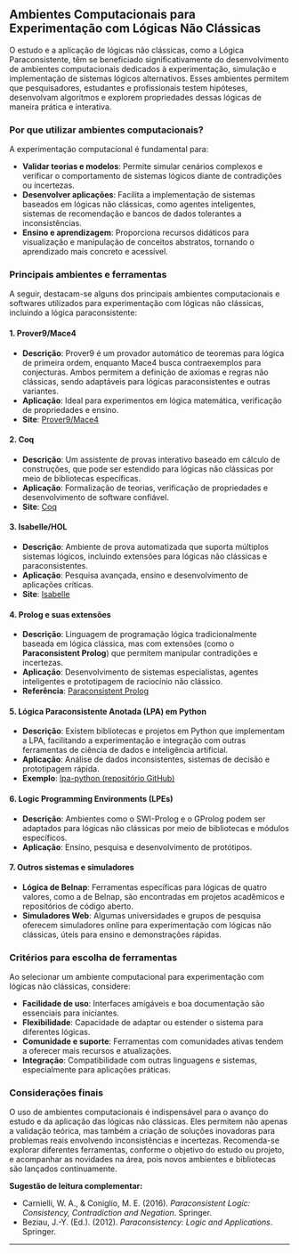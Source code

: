 
## Ambientes Computacionais para Experimentação com Lógicas Não Clássicas

O estudo e a aplicação de lógicas não clássicas, como a Lógica Paraconsistente, têm se beneficiado significativamente do desenvolvimento de ambientes computacionais dedicados à experimentação, simulação e implementação de sistemas lógicos alternativos. Esses ambientes permitem que pesquisadores, estudantes e profissionais testem hipóteses, desenvolvam algoritmos e explorem propriedades dessas lógicas de maneira prática e interativa.

### Por que utilizar ambientes computacionais?

A experimentação computacional é fundamental para:

- **Validar teorias e modelos**: Permite simular cenários complexos e verificar o comportamento de sistemas lógicos diante de contradições ou incertezas.
- **Desenvolver aplicações**: Facilita a implementação de sistemas baseados em lógicas não clássicas, como agentes inteligentes, sistemas de recomendação e bancos de dados tolerantes a inconsistências.
- **Ensino e aprendizagem**: Proporciona recursos didáticos para visualização e manipulação de conceitos abstratos, tornando o aprendizado mais concreto e acessível.

### Principais ambientes e ferramentas

A seguir, destacam-se alguns dos principais ambientes computacionais e softwares utilizados para experimentação com lógicas não clássicas, incluindo a lógica paraconsistente:

#### 1. **Prover9/Mace4**

- **Descrição**: Prover9 é um provador automático de teoremas para lógica de primeira ordem, enquanto Mace4 busca contraexemplos para conjecturas. Ambos permitem a definição de axiomas e regras não clássicas, sendo adaptáveis para lógicas paraconsistentes e outras variantes.
- **Aplicação**: Ideal para experimentos em lógica matemática, verificação de propriedades e ensino.
- **Site**: [Prover9/Mace4](https://www.cs.unm.edu/~mccune/prover9/)

#### 2. **Coq**

- **Descrição**: Um assistente de provas interativo baseado em cálculo de construções, que pode ser estendido para lógicas não clássicas por meio de bibliotecas específicas.
- **Aplicação**: Formalização de teorias, verificação de propriedades e desenvolvimento de software confiável.
- **Site**: [Coq](https://coq.inria.fr/)

#### 3. **Isabelle/HOL**

- **Descrição**: Ambiente de prova automatizada que suporta múltiplos sistemas lógicos, incluindo extensões para lógicas não clássicas e paraconsistentes.
- **Aplicação**: Pesquisa avançada, ensino e desenvolvimento de aplicações críticas.
- **Site**: [Isabelle](https://isabelle.in.tum.de/)

#### 4. **Prolog e suas extensões**

- **Descrição**: Linguagem de programação lógica tradicionalmente baseada em lógica clássica, mas com extensões (como o **Paraconsistent Prolog**) que permitem manipular contradições e incertezas.
- **Aplicação**: Desenvolvimento de sistemas especialistas, agentes inteligentes e prototipagem de raciocínio não clássico.
- **Referência**: [Paraconsistent Prolog](https://www.sciencedirect.com/science/article/pii/S0165011499000572)

#### 5. **Lógica Paraconsistente Anotada (LPA) em Python**

- **Descrição**: Existem bibliotecas e projetos em Python que implementam a LPA, facilitando a experimentação e integração com outras ferramentas de ciência de dados e inteligência artificial.
- **Aplicação**: Análise de dados inconsistentes, sistemas de decisão e prototipagem rápida.
- **Exemplo**: [lpa-python (repositório GitHub)](https://github.com/rodrigobastosv/lpa-python)

#### 6. **Logic Programming Environments (LPEs)**

- **Descrição**: Ambientes como o SWI-Prolog e o GProlog podem ser adaptados para lógicas não clássicas por meio de bibliotecas e módulos específicos.
- **Aplicação**: Ensino, pesquisa e desenvolvimento de protótipos.

#### 7. **Outros sistemas e simuladores**

- **Lógica de Belnap**: Ferramentas específicas para lógicas de quatro valores, como a de Belnap, são encontradas em projetos acadêmicos e repositórios de código aberto.
- **Simuladores Web**: Algumas universidades e grupos de pesquisa oferecem simuladores online para experimentação com lógicas não clássicas, úteis para ensino e demonstrações rápidas.

### Critérios para escolha de ferramentas

Ao selecionar um ambiente computacional para experimentação com lógicas não clássicas, considere:

- **Facilidade de uso**: Interfaces amigáveis e boa documentação são essenciais para iniciantes.
- **Flexibilidade**: Capacidade de adaptar ou estender o sistema para diferentes lógicas.
- **Comunidade e suporte**: Ferramentas com comunidades ativas tendem a oferecer mais recursos e atualizações.
- **Integração**: Compatibilidade com outras linguagens e sistemas, especialmente para aplicações práticas.

### Considerações finais

O uso de ambientes computacionais é indispensável para o avanço do estudo e da aplicação das lógicas não clássicas. Eles permitem não apenas a validação teórica, mas também a criação de soluções inovadoras para problemas reais envolvendo inconsistências e incertezas. Recomenda-se explorar diferentes ferramentas, conforme o objetivo do estudo ou projeto, e acompanhar as novidades na área, pois novos ambientes e bibliotecas são lançados continuamente.

**Sugestão de leitura complementar:**
- Carnielli, W. A., & Coniglio, M. E. (2016). *Paraconsistent Logic: Consistency, Contradiction and Negation*. Springer.
- Beziau, J.-Y. (Ed.). (2012). *Paraconsistency: Logic and Applications*. Springer.

---
```